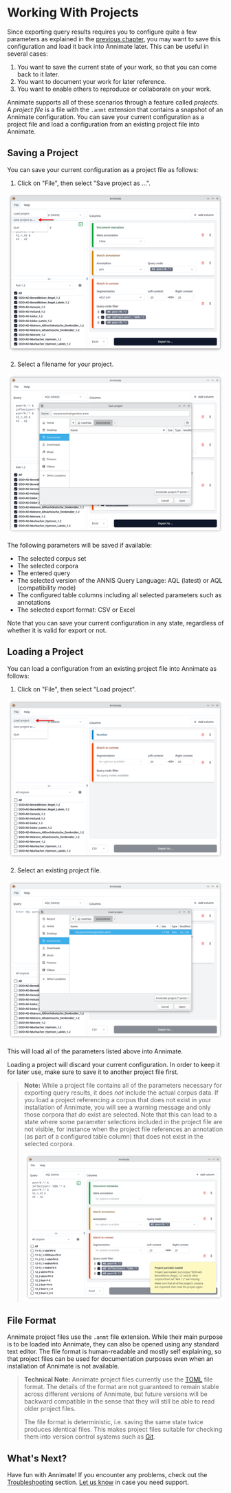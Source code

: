 # Working With Projects

Since exporting query results requires you to configure quite a few parameters as explained in the [previous chapter](export.md), you may want to save this configuration and load it back into Annimate later. This can be useful in several cases:

1. You want to save the current state of your work, so that you can come back to it later.
2. You want to document your work for later reference.
3. You want to enable others to reproduce or collaborate on your work.

Annimate supports all of these scenarios through a feature called _projects_. A _project file_ is a file with the `.anmt` extension that contains a snapshot of an Annimate configuration. You can save your current configuration as a project file and load a configuration from an existing project file into Annimate.

## Saving a Project

You can save your current configuration as a project file as follows:

1. Click on "File", then select "Save project as ...".

![Screenshot showing "Save project as ..." option](img/projects-save.png)

2. Select a filename for your project.

![Screenshot showing "Save project" dialog](img/projects-save-dialog.png)

The following parameters will be saved if available:

- The selected corpus set
- The selected corpora
- The entered query
- The selected version of the ANNIS Query Language: AQL (latest) or AQL (compatibility mode)
- The configured table columns including all selected parameters such as annotations
- The selected export format: CSV or Excel

Note that you can save your current configuration in any state, regardless of whether it is valid for export or not.

## Loading a Project

You can load a configuration from an existing project file into Annimate as follows:

1. Click on "File", then select "Load project".

![Screenshot showing "Load project" option](img/projects-load.png)

2. Select an existing project file.

![Screenshot showing "Load project" dialog](img/projects-load-dialog.png)

This will load all of the parameters listed above into Annimate.

<div class="warning">

Loading a project will discard your current configuration. In order to keep it for later use, make sure to save it to another project file first.

</div>

> **Note:** While a project file contains all of the parameters necessary for exporting query results, it does _not_ include the actual corpus data.
> If you load a project referencing a corpus that does not exist in your installation of Annimate, you will see a warning message and only those corpora that _do_ exist are selected. Note that this can lead to a state where some parameter selections included in the project file are not visible, for instance when the project file references an annotation (as part of a configured table column) that does not exist in the selected corpora.
>
> ![Screenshot showing "Project partially loaded" warning](img/projects-partial.png)

## File Format

Annimate project files use the `.anmt` file extension. While their main purpose is to be loaded into Annimate, they can also be opened using any standard text editor. The file format is human-readable and mostly self explaining, so that project files can be used for documentation purposes even when an installation of Annimate is not available.

> **Technical Note:** Annimate project files currently use the [TOML](https://toml.io/en/) file format. The details of the format are not guaranteed to remain stable across different versions of Annimate, but future versions will be backward compatible in the sense that they will still be able to read older project files.
>
> The file format is deterministic, i.e. saving the same state twice produces identical files. This makes project files suitable for checking them into version control systems such as [Git](https://git-scm.com/).

## What's Next?

Have fun with Annimate! If you encounter any problems, check out the [Troubleshooting](troubleshooting.md) section. [Let us know](https://github.com/matthias-stemmler/annimate/issues/new/choose) in case you need support.
